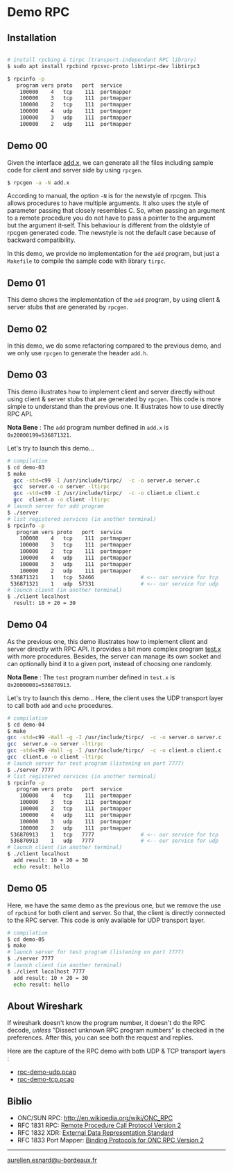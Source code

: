 # Demo RPC

## Installation

```bash

# install rpcbing & tirpc (transport-independant RPC library)
$ sudo apt install rpcbind rpcsvc-proto libtirpc-dev libtirpc3

$ rpcinfo -p
   program vers proto   port  service
    100000    4   tcp    111  portmapper
    100000    3   tcp    111  portmapper
    100000    2   tcp    111  portmapper
    100000    4   udp    111  portmapper
    100000    3   udp    111  portmapper
    100000    2   udp    111  portmapper
```

## Demo 00

Given the interface [add.x](demo-00/add.x), we can generate all the files including
sample code for client and server side by using `rpcgen`.

```bash
$ rpcgen -a -N add.x
```

According to manual, the option `-N` is for the newstyle of rpcgen. This allows
procedures to have  multiple arguments. It also uses the style of parameter
passing that closely resembles C. So, when passing an argument to a remote
procedure you do not have to pass a pointer to the argument but  the  argument
it‐self.  This behaviour is different from the oldstyle of rpcgen generated
code. The newstyle is not the default case because of backward compatibility.

In this demo, we provide no implementation for the `add` program, but just a
`Makefile` to compile the sample code with library `tirpc`.

## Demo 01

This demo shows the implementation of the `add` program, by using client &
server stubs that are generated by `rpcgen`.

## Demo 02

In this demo, we do some refactoring compared to the previous demo, and we only
use `rpcgen` to generate the header `add.h`.

## Demo 03

This demo illustrates how to implement client and server directly without using
client & server stubs that are generated by `rpcgen`. This code is more simple
to understand than the previous one. It illustrates how to use directly RPC API.

**Nota Bene** : The `add` program number defined in `add.x` is
`0x20000199=536871321`.

Let's try to launch this demo...

```bash
# compilation
$ cd demo-03
$ make
  gcc -std=c99 -I /usr/include/tirpc/  -c -o server.o server.c
  gcc  server.o -o server -ltirpc
  gcc -std=c99 -I /usr/include/tirpc/  -c -o client.o client.c
  gcc  client.o -o client -ltirpc
# launch server for add program
$ ./server
# list registered services (in another terminal)
$ rpcinfo -p
   program vers proto   port  service
    100000    4   tcp    111  portmapper
    100000    3   tcp    111  portmapper
    100000    2   tcp    111  portmapper
    100000    4   udp    111  portmapper
    100000    3   udp    111  portmapper
    100000    2   udp    111  portmapper
 536871321    1   tcp  52466               # <-- our service for tcp
 536871321    1   udp  57331               # <-- our service for udp
# launch client (in another terminal)
$ ./client localhost
  result: 10 + 20 = 30
```

## Demo 04

As the previous one, this demo illustrates how to implement client and server
directly with RPC API. It provides a bit more complex program
[test.x](demo-04/test.x) with more procedures. Besides, the server can manage
its own socket and can optionally bind it to a given port, instead of choosing
one randomly.

**Nota Bene** : The `test` program number defined in `test.x` is `0x20000001=536870913`.

Let's try to launch this demo... Here, the client uses the UDP transport layer
to call both `add` and `echo` procedures.

```bash
# compilation
$ cd demo-04
$ make
gcc -std=c99 -Wall -g -I /usr/include/tirpc/  -c -o server.o server.c
gcc  server.o -o server -ltirpc
gcc -std=c99 -Wall -g -I /usr/include/tirpc/  -c -o client.o client.c
gcc  client.o -o client -ltirpc
# launch server for test program (listening on port 7777)
$ ./server 7777
# list registered services (in another terminal)
$ rpcinfo -p
   program vers proto   port  service
    100000    4   tcp    111  portmapper
    100000    3   tcp    111  portmapper
    100000    2   tcp    111  portmapper
    100000    4   udp    111  portmapper
    100000    3   udp    111  portmapper
    100000    2   udp    111  portmapper
 536870913    1   tcp   7777               # <-- our service for tcp
 536870913    1   udp   7777               # <-- our service for udp
# launch client (in another terminal)
$ ./client localhost
  add result: 10 + 20 = 30
  echo result: hello
```

## Demo 05

Here, we have the same demo as the previous one, but we remove the use of
`rpcbind` for both client and server. So that, the client is directly connected
to the RPC server. This code is only available for UDP transport layer.

```bash
# compilation
$ cd demo-05
$ make
# launch server for test program (listening on port 7777)
$ ./server 7777
# launch client (in another terminal)
$ ./client localhost 7777
  add result: 10 + 20 = 30
  echo result: hello
```

## About Wireshark

If wireshark doesn't know the program number, it doesn't do the RPC decode,
*unless* "Dissect unknown RPC program numbers" is checked in the preferences.
After this, you can see both the request and replies.

Here are the capture of the RPC demo with both UDP & TCP transport layers :

* [rpc-demo-udp.pcap](rpc-demo-udp.pcap)
* [rpc-demo-tcp.pcap](rpc-demo-tcp.pcap)

## Biblio

* ONC/SUN RPC: <http://en.wikipedia.org/wiki/ONC_RPC>
* RFC 1831 RPC: [Remote Procedure Call Protocol Version 2](https://www.ietf.org/rfc/rfc1831.txt)
* RFC 1832 XDR: [External Data Representation Standard](https://www.ietf.org/rfc/rfc1832.txt)
* RFC 1833 Port Mapper: [Binding Protocols for ONC RPC Version 2](https://www.ietf.org/rfc/rfc1833.txt)

---
<aurelien.esnard@u-bordeaux.fr>
